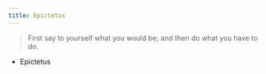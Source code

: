 ```yaml
---
title: Epictetus
---
```


  
>First say to yourself what you would be;
>and then do what you have to do. 
- Epictetus